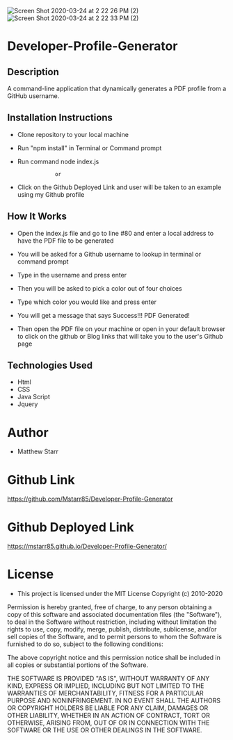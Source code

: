 ![Screen Shot 2020-03-24 at 2 22 26 PM (2)](https://user-images.githubusercontent.com/53281244/77462838-0e18e780-6ddb-11ea-9ac1-5c0faf181fbf.png)
![Screen Shot 2020-03-24 at 2 22 33 PM (2)](https://user-images.githubusercontent.com/53281244/77462850-1113d800-6ddb-11ea-9a20-e691bd8cf78e.png)

# Developer-Profile-Generator

## Description

A command-line application that dynamically generates a PDF profile from a GitHub username.

## Installation Instructions

 * Clone repository to your local machine
 
 * Run "npm install" in Terminal or Command prompt
 
 * Run command node index.js
 
                   or
                   
 * Click on the Github Deployed Link and user will be taken to an example using my Github profile

## How It Works 

 * Open the index.js file and go to line #80 and enter a local address to have the PDF file to be generated
 
 * You will be asked for a Github username to lookup in terminal or command prompt
 
 * Type in the username and press enter 
 
 * Then you will be asked to pick a color out of four choices
 
 * Type which color you would like and press enter
 
 * You will get a message that says Success!!! PDF Generated!
 
 * Then open the PDF file on your machine or open in your default browser to click on the github or Blog links that will take    you to the user's Github page

## Technologies Used 
- Html
- CSS
- Java Script 
- Jquery

# Author
- Matthew Starr

# Github Link
https://github.com/Mstarr85/Developer-Profile-Generator

# Github Deployed Link

https://mstarr85.github.io/Developer-Profile-Generator/


# License
- This project is licensed under the MIT License Copyright (c) 2010-2020

Permission is hereby granted, free of charge, to any person obtaining a copy
of this software and associated documentation files (the "Software"), to deal
in the Software without restriction, including without limitation the rights
to use, copy, modify, merge, publish, distribute, sublicense, and/or sell
copies of the Software, and to permit persons to whom the Software is
furnished to do so, subject to the following conditions:

The above copyright notice and this permission notice shall be included in
all copies or substantial portions of the Software.

THE SOFTWARE IS PROVIDED "AS IS", WITHOUT WARRANTY OF ANY KIND, EXPRESS OR
IMPLIED, INCLUDING BUT NOT LIMITED TO THE WARRANTIES OF MERCHANTABILITY,
FITNESS FOR A PARTICULAR PURPOSE AND NONINFRINGEMENT. IN NO EVENT SHALL THE
AUTHORS OR COPYRIGHT HOLDERS BE LIABLE FOR ANY CLAIM, DAMAGES OR OTHER
LIABILITY, WHETHER IN AN ACTION OF CONTRACT, TORT OR OTHERWISE, ARISING FROM,
OUT OF OR IN CONNECTION WITH THE SOFTWARE OR THE USE OR OTHER DEALINGS IN
THE SOFTWARE.





    
